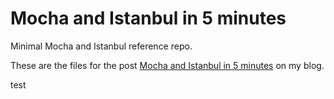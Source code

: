 # Mocha and Istanbul in 5 minutes

Minimal Mocha and Istanbul reference repo.




These are the files for the post [Mocha and Istanbul in 5 minutes](http://blog.jpalardy.com/posts/mocha-and-istanbul-in-5-minute/) on my blog.

test
